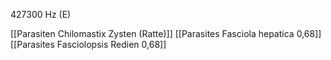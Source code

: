 427300 Hz (E)

[[Parasiten Chilomastix Zysten (Ratte)]]
[[Parasites Fasciola hepatica 0,68]]
[[Parasites Fasciolopsis Redien 0,68]]